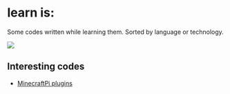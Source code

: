 # learn is:

Some codes written while learning them.
Sorted by language or technology.

[![](https://img.shields.io/github/languages/count/ice1000/learn.svg)](https://github.com/ice1000/learn)

## Interesting codes

+ [MinecraftPi plugins](./Python)
